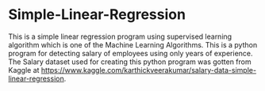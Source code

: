 # Simple-Linear-Regression

This is a simple linear regression program using supervised learning algorithm which is one of the Machine Learning Algorithms. This is a python program for detecting salary of employees using only years of experience. The Salary dataset used for creating this python program was gotten from Kaggle at https://www.kaggle.com/karthickveerakumar/salary-data-simple-linear-regression.
